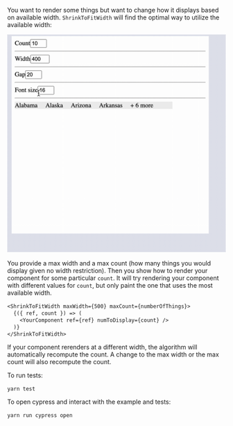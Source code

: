 You want to render some things but want to change how it displays based on available width.
`ShrinkToFitWidth` will find the optimal way to utilize the available width:

![Example gif](./shrink-to-fit-width-example.gif)

You provide a max width and a max count (how many things you would display given no width restriction).
Then you show how to render your component for some particular `count`.
It will try rendering your component with different values for `count`, but only paint the
one that uses the most available width.

```tsx
<ShrinkToFitWidth maxWidth={500} maxCount={numberOfThings}>
  {({ ref, count }) => (
    <YourComponent ref={ref} numToDisplay={count} />
  )}
</ShrinkToFitWidth>
```

If your component rerenders at a different width, the algorithm will automatically recompute the count.
A change to the max width or the max count will also recompute the count.

To run tests:
```
yarn test
```

To open cypress and interact with the example and tests:
```
yarn run cypress open
```

